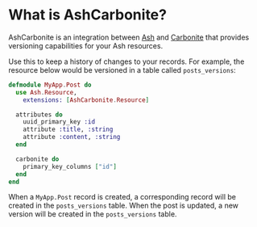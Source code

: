 # What is AshCarbonite?

AshCarbonite is an integration between [Ash](https://ash-hq.org) and [Carbonite](https://github.com/ash-project/carbonite) that provides versioning capabilities for your Ash resources.

Use this to keep a history of changes to your records. For example, the resource below would be versioned in a table called `posts_versions`:

```elixir
defmodule MyApp.Post do
  use Ash.Resource,
    extensions: [AshCarbonite.Resource]

  attributes do
    uuid_primary_key :id
    attribute :title, :string
    attribute :content, :string
  end

  carbonite do
    primary_key_columns ["id"]
  end
end
```

When a `MyApp.Post` record is created, a corresponding record will be created in the `posts_versions` table. When the post is updated, a new version will be created in the `posts_versions` table.
